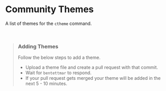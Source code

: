 # Community Themes
A list of themes for the `ctheme` command.  
  
<br />
  
> ### Adding Themes
> Follow the below steps to add a theme.
> - Upload a theme file and create a pull request with that commit.
> - Wait for `bentettmar` to respond.
> - If your pull request gets merged your theme will be added in the next 5 - 10 minutes.
